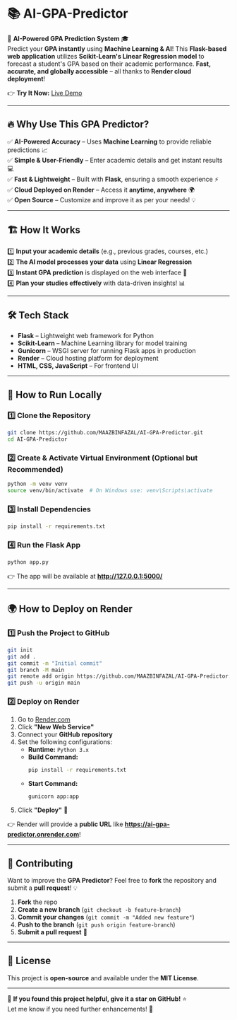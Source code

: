 # 📚 AI-GPA-Predictor

🚀 **AI-Powered GPA Prediction System** 🎓  
Predict your **GPA instantly** using **Machine Learning & AI**! This **Flask-based web application** utilizes **Scikit-Learn's Linear Regression model** to forecast a student's GPA based on their academic performance. **Fast, accurate, and globally accessible** – all thanks to **Render cloud deployment**!  

👉 **Try It Now:** [Live Demo](https://ai-gpa-predictor.onrender.com/)  

---

## 🔥 **Why Use This GPA Predictor?**
✅ **AI-Powered Accuracy** – Uses **Machine Learning** to provide reliable predictions 📈  
✅ **Simple & User-Friendly** – Enter academic details and get instant results 💻  
✅ **Fast & Lightweight** – Built with **Flask**, ensuring a smooth experience ⚡  
✅ **Cloud Deployed on Render** – Access it **anytime, anywhere** 🌍  
✅ **Open Source** – Customize and improve it as per your needs! 💡  

---

## 🏗️ **How It Works**
1️⃣ **Input your academic details** (e.g., previous grades, courses, etc.)  
2️⃣ **The AI model processes your data** using **Linear Regression**  
3️⃣ **Instant GPA prediction** is displayed on the web interface 🎯  
4️⃣ **Plan your studies effectively** with data-driven insights! 📊  

---

## 🛠️ **Tech Stack**
- **Flask** – Lightweight web framework for Python  
- **Scikit-Learn** – Machine Learning library for model training  
- **Gunicorn** – WSGI server for running Flask apps in production  
- **Render** – Cloud hosting platform for deployment  
- **HTML, CSS, JavaScript** – For frontend UI  

---

## 🚀 **How to Run Locally**

### **1️⃣ Clone the Repository**
```bash
git clone https://github.com/MAAZBINFAZAL/AI-GPA-Predictor.git
cd AI-GPA-Predictor
```

### **2️⃣ Create & Activate Virtual Environment (Optional but Recommended)**
```bash
python -m venv venv
source venv/bin/activate  # On Windows use: venv\Scripts\activate
```

### **3️⃣ Install Dependencies**
```bash
pip install -r requirements.txt
```

### **4️⃣ Run the Flask App**
```bash
python app.py
```

👉 The app will be available at **http://127.0.0.1:5000/**  

---

## 🌍 **How to Deploy on Render**

### **1️⃣ Push the Project to GitHub**
```bash
git init
git add .
git commit -m "Initial commit"
git branch -M main
git remote add origin https://github.com/MAAZBINFAZAL/AI-GPA-Predictor.git
git push -u origin main
```

### **2️⃣ Deploy on Render**
1. Go to [Render.com](https://render.com)
2. Click **"New Web Service"**
3. Connect your **GitHub repository**
4. Set the following configurations:
   - **Runtime:** `Python 3.x`
   - **Build Command:**
     ```bash
     pip install -r requirements.txt
     ```
   - **Start Command:**
     ```bash
     gunicorn app:app
     ```
5. Click **"Deploy"** 🎉

👉 Render will provide a **public URL** like **https://ai-gpa-predictor.onrender.com**!  

---

## 🤝 **Contributing**
Want to improve the **GPA Predictor**? Feel free to **fork** the repository and submit a **pull request**! 💡  

1. **Fork** the repo
2. **Create a new branch** (`git checkout -b feature-branch`)
3. **Commit your changes** (`git commit -m "Added new feature"`)
4. **Push to the branch** (`git push origin feature-branch`)
5. **Submit a pull request** 🎉  

---

## 📄 **License**
This project is **open-source** and available under the **MIT License**.  

---

🌟 **If you found this project helpful, give it a star on GitHub!** ⭐  
Let me know if you need further enhancements! 🚀

